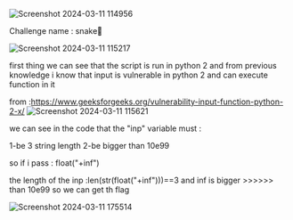
![Screenshot 2024-03-11 114956](https://github.com/ch0up1/AlphaCTF2024-writeups/assets/162801424/3691a802-f51c-4f90-864f-625101334e6e)


Challenge name :  snake🐍

![Screenshot 2024-03-11 115217](https://github.com/ch0up1/AlphaCTF2024-writeups/assets/162801424/cedc1bdb-5451-41e8-8398-dfa706de08c5)


first thing we can see that the script is run in python 2 and from previous knowledge i know that input is vulnerable in python 2 and can execute function in it


from :https://www.geeksforgeeks.org/vulnerability-input-function-python-2-x/ 
![Screenshot 2024-03-11 115621](https://github.com/ch0up1/AlphaCTF2024-writeups/assets/162801424/906ca482-3fcb-4b7c-9c2b-d4136474026c)


we can see in the code that the "inp" variable must :
  
  1-be 3 string length
  2-be bigger than 10e99

so if i pass : float("+inf")

the length of the inp :len(str(float("+inf")))==3 
and inf is bigger >>>>>> than 10e99 so we can get th flag 


![Screenshot 2024-03-11 175514](https://github.com/ch0up1/AlphaCTF2024-writeups/assets/162801424/368788af-3efa-4f7e-bd85-0e51398ed1c4)
